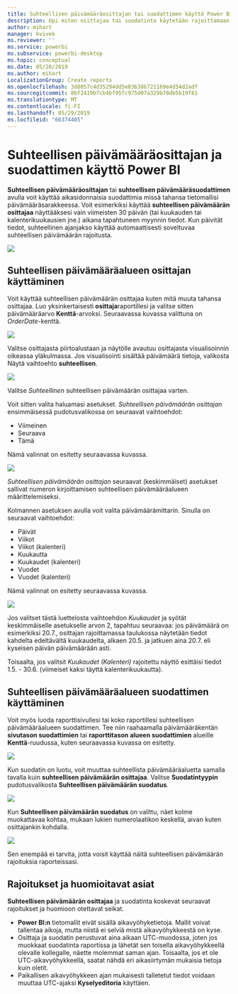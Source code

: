 ```yaml
---
title: Suhteellisen päivämääräosittajan tai suodattimen käyttö Power Bi Desktopissa
description: Opi miten osittajaa tai suodatinta käytetään rajoittamaan suhteellisia päivämääräjoukkoja Power Bi Desktopissa
author: mihart
manager: kvivek
ms.reviewer: ''
ms.service: powerbi
ms.subservice: powerbi-desktop
ms.topic: conceptual
ms.date: 05/28/2019
ms.author: mihart
LocalizationGroup: Create reports
ms.openlocfilehash: 3d8057c4d35294dd5e83638b721169e4d54d2adf
ms.sourcegitcommit: 8bf2419b7cb4bf95fc975d07a329b78db5b19f81
ms.translationtype: MT
ms.contentlocale: fi-FI
ms.lasthandoff: 05/29/2019
ms.locfileid: "66374405"
---
```

# <a name="use-a-relative-date-slicer-and-filter-in-power-bi"></a>Suhteellisen päivämääräosittajan ja suodattimen käyttö Power BI
**Suhteellisen päivämääräosittajan** tai **suhteellisen päivämääräsuodattimen** avulla voit käyttää aikasidonnaisia suodattimia missä tahansa tietomallisi päivämääräsarakkeessa. Voit esimerkiksi käyttää **suhteellisen päivämäärän osittajaa** näyttääksesi vain viimeisten 30 päivän (tai kuukauden tai kalenterikuukausien jne.) aikana tapahtuneen myynnin tiedot. Kun päivität tiedot, suhteellinen ajanjakso käyttää automaattisesti soveltuvaa suhteellisen päivämäärän rajoitusta.

![](media/desktop-slicer-filter-date-range/relative-date-range-slicer-filter-01.png)

## <a name="using-the-relative-date-range-slicer"></a>Suhteellisen päivämääräalueen osittajan käyttäminen
Voit käyttää suhteellisen päivämäärän osittajaa kuten mitä muuta tahansa osittajaa. Luo yksinkertaisesti **osittaja**raportillesi ja valitse sitten päivämääräarvo **Kenttä**-arvoksi. Seuraavassa kuvassa valittuna on *OrderDate*-kenttä.

![](media/desktop-slicer-filter-date-range/relative-date-range-slicer-filter-02.png)

Valitse osittajasta piirtoalustaan ja näytölle avautuu osittajasta visualisoinnin oikeassa yläkulmassa. Jos visualisointi sisältää päivämäärä tietoja, valikosta Näytä vaihtoehto **suhteellisen**. 

![](media/desktop-slicer-filter-date-range/relative-date-range-slicer-filter-03.png)

Valitse *Suhteellinen* suhteellisen päivämäärän osittajaa varten.

Voit sitten valita haluamasi asetukset. *Suhteellisen päivämäärän osittajan* ensimmäisessä pudotusvalikossa on seuraavat vaihtoehdot:

* Viimeinen
* Seuraava
* Tämä

Nämä valinnat on esitetty seuraavassa kuvassa.

![](media/desktop-slicer-filter-date-range/relative-date-range-slicer-filter-04.png)

*Suhteellisen päivämäärän osittajan* seuraavat (keskimmäiset) asetukset sallivat numeron kirjoittamisen suhteellisen päivämääräalueen määrittelemiseksi.

Kolmannen asetuksen avulla voit valita päivämäärämittarin. Sinulla on seuraavat vaihtoehdot:

* Päivät
* Viikot
* Viikot (kalenteri)
* Kuukautta
* Kuukaudet (kalenteri)
* Vuodet
* Vuodet (kalenteri)

Nämä valinnat on esitetty seuraavassa kuvassa.

![](media/desktop-slicer-filter-date-range/relative-date-range-slicer-filter-05.png)

Jos valitset tästä luettelosta vaihtoehdon *Kuukaudet* ja syötät keskimmäiselle asetukselle arvon 2, tapahtuu seuraavaa: jos päivämäärä on esimerkiksi 20.7., osittajan rajoittamassa taulukossa näytetään tiedot kahdelta edeltävältä kuukaudelta, alkaen 20.5. ja jatkuen aina 20.7. eli kyseisen päivän päivämäärään asti.

Toisaalta, jos valitsit *Kuukaudet (Kalenteri)* rajoitettu näyttö esittäisi tiedot 1.5. - 30.6. (viimeiset kaksi täyttä kalenterikuukautta).

## <a name="using-the-relative-date-range-filter"></a>Suhteellisen päivämääräalueen suodattimen käyttäminen
Voit myös luoda raporttisivullesi tai koko raportillesi suhteellisen päivämääräalueen suodattimen. Tee niin raahaamalla päivämääräkentän **sivutason suodattimien** tai **raporttitason alueen suodattimien** alueille **Kenttä**-ruudussa, kuten seuraavassa kuvassa on esitetty.

![](media/desktop-slicer-filter-date-range/relative-date-range-slicer-filter-06.png)

Kun suodatin on luotu, voit muuttaa suhteellista päivämääräaluetta samalla tavalla kuin **suhteellisen päivämäärän osittajaa**. Valitse **Suodatintyypin** pudotusvalikosta **Suhteellisen päivämäärän suodatus**.

![](media/desktop-slicer-filter-date-range/relative-date-range-slicer-filter-07.png)

Kun **Suhteellisen päivämäärän suodatus** on valittu, näet kolme muokattavaa kohtaa, mukaan lukien numerolaatikon keskellä, aivan kuten osittajankin kohdalla.

![](media/desktop-slicer-filter-date-range/relative-date-range-slicer-filter-08.png)

Sen enempää ei tarvita, jotta voisit käyttää näitä suhteellisen päivämäärän rajoituksia raporteissasi.

## <a name="limitations-and-considerations"></a>Rajoitukset ja huomioitavat asiat
**Suhteellisen päivämäärän osittajaa** ja suodatinta koskevat seuraavat rajoitukset ja huomioon otettavat seikat.

* **Power BI:n** tietomallit eivät sisällä aikavyöhyketietoja. Mallit voivat tallentaa aikoja, mutta niistä ei selviä mistä aikavyöhykkeestä on kyse.
* Osittaja ja suodatin perustuvat aina aikaan UTC-muodossa, joten jos muokkaat suodatinta raportissa ja lähetät sen toisella aikavyöhykkeellä olevalle kollegalle, näette molemmat saman ajan. Toisaalta, jos et ole UTC-aikavyöhykkeellä, saatat nähdä eri aikasiirtymän mukaisia tietoja kuin oletit.
* Paikallisen aikavyöhykkeen ajan mukaisesti talletetut tiedot voidaan muuttaa UTC-ajaksi **Kyselyeditoria** käyttäen.

